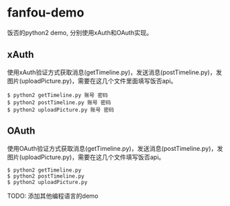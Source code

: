 # fanfou-demo

饭否的python2 demo, 分别使用xAuth和OAuth实现。
## xAuth
使用xAuth验证方式获取消息(getTimeline.py)，发送消息(postTimeline.py)，发图片(uploadPicture.py)，需要在这几个文件里面填写饭否api。
```
$ python2 getTimeline.py 账号 密码
$ python2 postTimeline.py 账号 密码
$ python2 uploadPicture.py 账号 密码
```
## OAuth
使用OAuth验证方式获取消息(getTimeline.py)，发送消息(postTimeline.py)，发图片(uploadPicture.py)，需要在这几个文件填写饭否api。
```
$ python2 getTimeline.py
$ python2 postTimeline.py
$ python2 uploadPicture.py
```


TODO: 添加其他编程语言的demo
